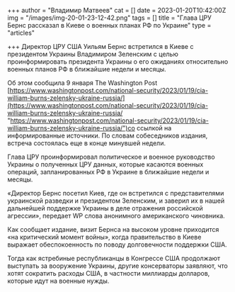 +++
author = "Владимир Матвеев"
cat = []
date = 2023-01-20T10:42:00Z
img = "/images/img-20-01-23-12-42.png"
tags = []
title = "Глава ЦРУ Бернс рассказал в Киеве о военных планах РФ по Украине"
type = "articles"

+++
Директор ЦРУ США Уильям Бернс встретился в Киеве с президентом Украины Владимиром Зеленским с целью проинформировать президента Украины о его ожиданиях относительно военных планов РФ в ближайшие недели и месяцы.

Об этом сообщила 9 января The Washington Post [https://www.washingtonpost.com/national-security/2023/01/19/cia-william-burns-zelensky-ukraine-russia/](https://www.washingtonpost.com/national-security/2023/01/19/cia-william-burns-zelensky-ukraine-russia/ "https://www.washingtonpost.com/national-security/2023/01/19/cia-william-burns-zelensky-ukraine-russia/")со ссылкой на информированные источники. По словам собеседников издания, встреча состоялась еще в конце минувшей недели.

Глава ЦРУ проинформировал политическое и военное руководство Украины о полученных ЦРУ данных, которые касаются военных операций, запланированных РФ в Украине в ближайшие недели и месяцы. 

«Директор Бернс посетил Киев, где он встретился с представителями украинской разведки и президентом Зеленским, и заверил их в нашей дальнейшей поддержке Украины в деле отражения российской агрессии», передает WP слова анонимного американского чиновника.

Как сообщает издание, визит Бернса на высоком уровне приходится «на критический момент войны», когда правительство в Киеве выражает обеспокоенность по поводу долговечности поддержки США.

Тогда как ястребиные республиканцы в Конгрессе США продолжают выступать за вооружение Украины, другие консерваторы заявляют, что хотят сократить расходы США, в частности миллиарды долларов, которые идут на военные нужды.